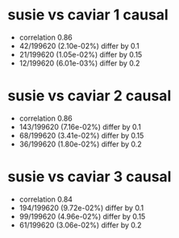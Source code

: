 # susie vs caviar  1 causal

- correlation 0.86
- 42/199620 (2.10e-02%) differ by 0.1
- 21/199620 (1.05e-02%) differ by 0.15
- 12/199620 (6.01e-03%) differ by 0.2


# susie vs caviar  2 causal

- correlation 0.86
- 143/199620 (7.16e-02%) differ by 0.1
- 68/199620 (3.41e-02%) differ by 0.15
- 36/199620 (1.80e-02%) differ by 0.2


# susie vs caviar  3 causal

- correlation 0.84
- 194/199620 (9.72e-02%) differ by 0.1
- 99/199620 (4.96e-02%) differ by 0.15
- 61/199620 (3.06e-02%) differ by 0.2


